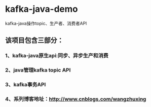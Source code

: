 # kafka-java-demo
kafka-java操作topic、生产者、消费者API
## 该项目包含三部分：
### 1、kafka-java原生api:同步、异步生产和消费
### 2、java管理kafka topic API
### 3、kafka事务API
### 4、系列博客地址：http://www.cnblogs.com/wangzhuxing

